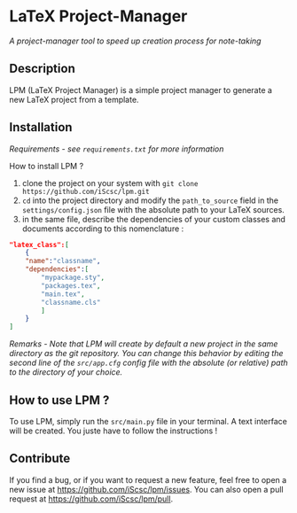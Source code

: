 # LaTeX Project-Manager
*A project-manager tool to speed up creation process for note-taking*


## Description
LPM (LaTeX Project Manager) is a simple project manager to generate a new LaTeX project from a template.

## Installation

*Requirements - see `requirements.txt` for more information*

How to install LPM ?
1) clone the project on your system with `git clone https://github.com/iScsc/lpm.git`
2) `cd` into the project directory and modify the `path_to_source` field in the `settings/config.json` file with the absolute path to your LaTeX sources.
3) in the same file, describe the dependencies of your custom classes and documents according to this nomenclature :
```json
"latex_class":[
    {
    "name":"classname",
    "dependencies":[
        "mypackage.sty",
        "packages.tex",
        "main.tex",
        "classname.cls"
        ]
    }
]
```

*Remarks - Note that LPM will create by default a new project in the same directory as the git repository. You can change this behavior by editing the second line of the `src/app.cfg` config file with the absolute (or relative) path to the directory of your choice.*

## How to use LPM ?

To use LPM, simply run the `src/main.py` file in your terminal. A text interface will be created. You juste have to follow the instructions !

## Contribute

If you find a bug, or if you want to request a new feature, feel free to open a new issue at https://github.com/iScsc/lpm/issues. You can also open a pull request at https://github.com/iScsc/lpm/pull.
